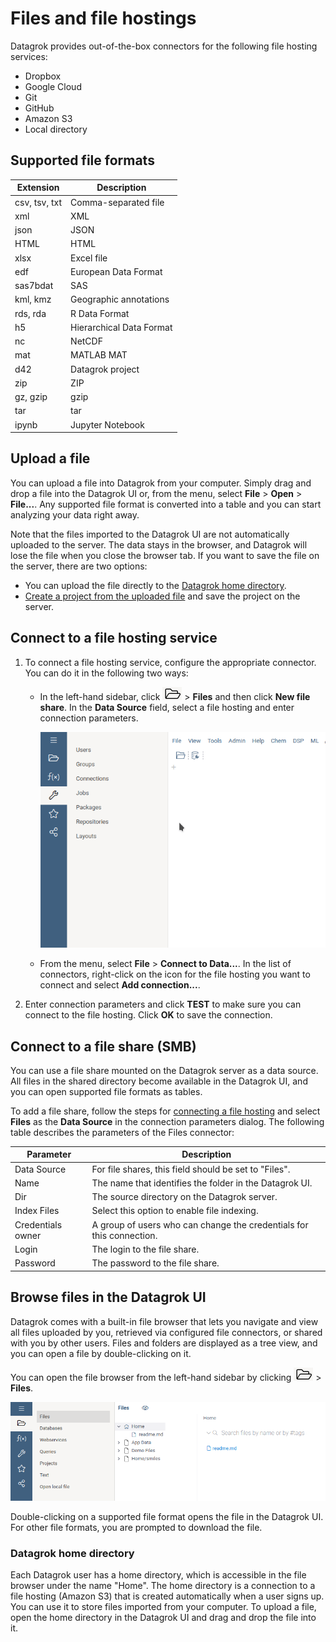 # Files and file hostings

Datagrok provides out-of-the-box connectors for the following file hosting services:

* Dropbox
* Google Cloud 
* Git
* GitHub
* Amazon S3
* Local directory


## Supported file formats

| Extension     | Description              |
|---------------|--------------------------|
| csv, tsv, txt | Comma-separated file     |
| xml           | XML                      |
| json          | JSON                     |
| HTML          | HTML                     |
| xlsx          | Excel file               |
| edf           | European Data Format     |
| sas7bdat      | SAS                      |
| kml, kmz      | Geographic annotations   |
| rds, rda      | R Data Format            |
| h5            | Hierarchical Data Format |
| nc            | NetCDF                   |
| mat           | MATLAB MAT               |
| d42           | Datagrok project         |
| zip           | ZIP                      |
| gz, gzip      | gzip                     |
| tar           | tar                      |
| ipynb         | Jupyter Notebook         |


## Upload a file

You can upload a file into Datagrok from your computer. 
Simply drag and drop a file into the Datagrok UI or, from the menu, select **File** > **Open** > **File...**. Any supported file format is converted into a table and you can start analyzing your data right away.

Note that the files imported to the Datagrok UI are not automatically uploaded to the server. The data stays in the browser, and Datagrok will lose the file when you close the browser tab.
If you want to save the file on the server, there are two options:

* You can upload the file directly to the [Datagrok home directory](#datagrok-home-directory). 
* [Create a project from the uploaded file](todo) and save the project on the server. 

## Connect to a file hosting service

1. To connect a file hosting service, configure the appropriate connector. You can do it in the following two ways:

    * In the left-hand sidebar, click ![Open](/help/images/open-icon.png) > **Files** and then click **New file share**. In the **Data Source** field, select a file hosting and enter connection parameters. 

        ![Connect a file hosting](/help/images/access/connect-file-hosting.gif)

    * From the menu, select **File** > **Connect to Data...**. 
        In the list of connectors, right-click on the icon for the file hosting you want to connect and select **Add connection...**.

<!---
    ![File share properties](/images/access/file-share-properties.png)
    --->

2. Enter connection parameters and click **TEST** to make sure you can connect to the file hosting. 
Click **OK** to save the connection.


## Connect to a file share (SMB)

You can use a file share mounted on the Datagrok server as a data source. 
All files in the shared directory become available in the Datagrok UI, and you can open supported file formats as tables.

To add a file share, follow the steps for [connecting a file hosting](#connect-a-file-hosting-service) and select **Files** as the **Data Source** in the connection parameters dialog.
The following table describes the parameters of the Files connector:

| Parameter         | Description  |
| ----------------- | ------------------------------------------------ |
| Data Source       | For file shares, this field should be set to "Files".        |
| Name              | The name that identifies the folder in the Datagrok UI.      |
| Dir               | The source directory on the Datagrok server. |
| Index Files       | Select this option to enable file indexing. |
| Credentials owner | A group of users who can change the credentials for this connection. |
| Login             | The login to the file share.         |
| Password          | The password to the file share.         |


## Browse files in the Datagrok UI

Datagrok comes with a built-in file browser that lets you navigate and view all files uploaded by you, retrieved via configured file connectors, or shared with you by other users. 
Files and folders are displayed as a tree view, and you can open a file by double-clicking on it.

You can open the file browser from the left-hand sidebar by clicking ![Open](/help/images/open-icon.png) > **Files**. 

![File browser](/help/images/access/file-browser.png)

Double-clicking on a supported file format opens the file in the Datagrok UI. 
For other file formats, you are prompted to download the file.


### Datagrok home directory

Each Datagrok user has a home directory, which is accessible in the file browser under the name "Home". 
The home directory is a connection to a file hosting (Amazon S3) that is created automatically when a user signs up. 
You can use it to store files imported from your computer. 
To upload a file, open the home directory in the Datagrok UI and drag and drop the file into it.


